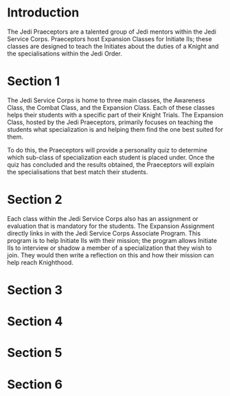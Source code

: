 # Introduction

The Jedi Praeceptors are a talented group of Jedi mentors within the Jedi Service Corps.
Praeceptors host Expansion Classes for Initiate IIs; these classes are designed to teach the Initiates about the duties of a Knight and the specialisations within the Jedi Order.

# Section 1

The Jedi Service Corps is home to three main classes, the Awareness Class, the Combat Class, and the Expansion Class.
Each of these classes helps their students with a specific part of their Knight Trials.
The Expansion Class, hosted by the Jedi Praeceptors, primarily focuses on teaching the students what specialization is and helping them find the one best suited for them.

To do this, the Praeceptors will provide a personality quiz to determine which sub-class of specialization each student is placed under.
Once the quiz has concluded and the results obtained, the Praeceptors will explain the specialisations that best match their students.

# Section 2

Each class within the Jedi Service Corps also has an assignment or evaluation that is mandatory for the students.
The Expansion Assignment directly links in with the Jedi Service Corps Associate Program.
This program is to help Initiate IIs with their mission; the program allows Initiate IIs to interview or shadow a member of a specialization that they wish to join.
They would then write a reflection on this and how their mission can help reach Knighthood.

# Section 3

# Section 4

# Section 5

# Section 6
